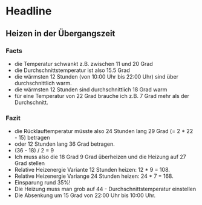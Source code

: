 # Headline

## Heizen in der Übergangszeit

### Facts
* die Temperatur schwankt z.B. zwischen 11 und 20 Grad
* die Durchschnittstemperatur ist also 15.5 Grad
* die wärmsten 12 Stunden (von 10:00 Uhr bis 22:00 Uhr) sind über durchschnittlich warm.
* die wärmsten 12 Stunden sind durchschnittlich 18 Grad warm
* für eine Temperatur von 22 Grad brauche ich z.B. 7 Grad mehr als der Durchschnitt.

### Fazit
* die Rücklauftemperatur müsste also 24 Stunden lang 29 Grad (= 2 * 22 - 15) betragen
* oder 12 Stunden lang 36 Grad betragen. 
* (36 - 18) / 2 = 9
* Ich muss also die 18 Grad 9 Grad überheizen und die Heizung auf 27 Grad stellen
* Relative Heizenergie Variante 12 Stunden heizen: 12 * 9 = 108. 
* Relative Heizenergie Variange 24 Stunden heizen: 24 * 7 = 168. 
* Einsparung rund 35%!
* Die Heizung muss man grob auf 44 - Durchschnittstemperatur einstellen
* Die Absenkung um 15 Grad von 22:00 Uhr bis 10:00 Uhr.



